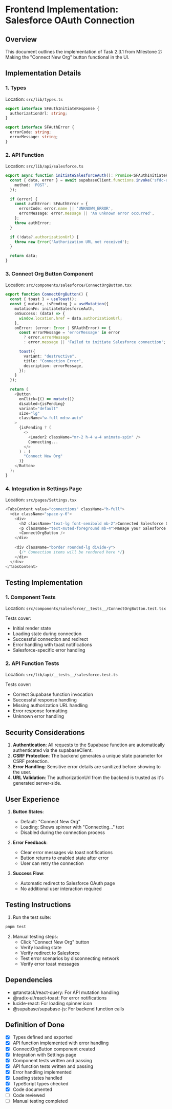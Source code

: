 # Frontend Implementation: Salesforce OAuth Connection

## Overview
This document outlines the implementation of Task 2.3.1 from Milestone 2: Making the "Connect New Org" button functional in the UI.

## Implementation Details

### 1. Types
Location: `src/lib/types.ts`
```typescript
export interface SFAuthInitiateResponse {
  authorizationUrl: string;
}

export interface SFAuthError {
  errorCode: string;
  errorMessage: string;
}
```

### 2. API Function
Location: `src/lib/api/salesforce.ts`
```typescript
export async function initiateSalesforceAuth(): Promise<SFAuthInitiateResponse> {
  const { data, error } = await supabaseClient.functions.invoke('sfdc-auth-initiate', {
    method: 'POST',
  });

  if (error) {
    const authError: SFAuthError = {
      errorCode: error.name || 'UNKNOWN_ERROR',
      errorMessage: error.message || 'An unknown error occurred',
    };
    throw authError;
  }

  if (!data?.authorizationUrl) {
    throw new Error('Authorization URL not received');
  }

  return data;
}
```

### 3. Connect Org Button Component
Location: `src/components/salesforce/ConnectOrgButton.tsx`
```typescript
export function ConnectOrgButton() {
  const { toast } = useToast();
  const { mutate, isPending } = useMutation({
    mutationFn: initiateSalesforceAuth,
    onSuccess: (data) => {
      window.location.href = data.authorizationUrl;
    },
    onError: (error: Error | SFAuthError) => {
      const errorMessage = 'errorMessage' in error 
        ? error.errorMessage 
        : error.message || 'Failed to initiate Salesforce connection';

      toast({
        variant: "destructive",
        title: "Connection Error",
        description: errorMessage,
      });
    }
  });

  return (
    <Button
      onClick={() => mutate()}
      disabled={isPending}
      variant="default"
      size="lg"
      className="w-full md:w-auto"
    >
      {isPending ? (
        <>
          <Loader2 className="mr-2 h-4 w-4 animate-spin" />
          Connecting...
        </>
      ) : (
        "Connect New Org"
      )}
    </Button>
  );
}
```

### 4. Integration in Settings Page
Location: `src/pages/Settings.tsx`
```typescript
<TabsContent value="connections" className="h-full">
  <div className="space-y-6">
    <div>
      <h2 className="text-lg font-semibold mb-2">Connected Salesforce Organizations</h2>
      <p className="text-muted-foreground mb-4">Manage your Salesforce org connections</p>
      <ConnectOrgButton />
    </div>
    
    <div className="border rounded-lg divide-y">
      {/* Connection items will be rendered here */}
    </div>
  </div>
</TabsContent>
```

## Testing Implementation

### 1. Component Tests
Location: `src/components/salesforce/__tests__/ConnectOrgButton.test.tsx`

Tests cover:
- Initial render state
- Loading state during connection
- Successful connection and redirect
- Error handling with toast notifications
- Salesforce-specific error handling

### 2. API Function Tests
Location: `src/lib/api/__tests__/salesforce.test.ts`

Tests cover:
- Correct Supabase function invocation
- Successful response handling
- Missing authorization URL handling
- Error response formatting
- Unknown error handling

## Security Considerations

1. **Authentication**: All requests to the Supabase function are automatically authenticated via the supabaseClient.
2. **CSRF Protection**: The backend generates a unique state parameter for CSRF protection.
3. **Error Handling**: Sensitive error details are sanitized before showing to the user.
4. **URL Validation**: The authorizationUrl from the backend is trusted as it's generated server-side.

## User Experience

1. **Button States**:
   - Default: "Connect New Org"
   - Loading: Shows spinner with "Connecting..." text
   - Disabled during the connection process

2. **Error Feedback**:
   - Clear error messages via toast notifications
   - Button returns to enabled state after error
   - User can retry the connection

3. **Success Flow**:
   - Automatic redirect to Salesforce OAuth page
   - No additional user interaction required

## Testing Instructions

1. Run the test suite:
```bash
pnpm test
```

2. Manual testing steps:
   - Click "Connect New Org" button
   - Verify loading state
   - Verify redirect to Salesforce
   - Test error scenarios by disconnecting network
   - Verify error toast messages

## Dependencies

- @tanstack/react-query: For API mutation handling
- @radix-ui/react-toast: For error notifications
- lucide-react: For loading spinner icon
- @supabase/supabase-js: For backend function calls

## Definition of Done

- [x] Types defined and exported
- [x] API function implemented with error handling
- [x] ConnectOrgButton component created
- [x] Integration with Settings page
- [x] Component tests written and passing
- [x] API function tests written and passing
- [x] Error handling implemented
- [x] Loading states handled
- [x] TypeScript types checked
- [x] Code documented
- [ ] Code reviewed
- [ ] Manual testing completed
